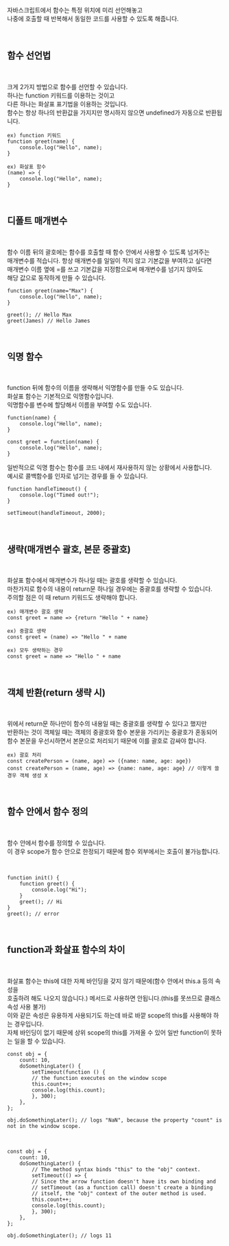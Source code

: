 자바스크립트에서 함수는 특정 위치에 미리 선언해놓고<br>
나중에 호출할 때 반복해서 동일한 코드를 사용할 수 있도록 해줍니다.

<br>

## 함수 선언법

<br>

크게 2가지 방법으로 함수를 선언할 수 있습니다.<br>
하나는 function 키워드를 이용하는 것이고<br>
다른 하나는 화살표 표기법을 이용하는 것입니다.<br>
함수는 항상 하나의 반환값을 가지지만 명시하지 않으면 undefined가 자동으로 반환됩니다.

    ex) function 키워드
    function greet(name) {
        console.log("Hello", name);
    }

    ex) 화살표 함수
    (name) => {
        console.log("Hello", name);
    }

<br>

## 디폴트 매개변수

<br>

함수 이름 뒤의 괄호에는 함수를 호출할 때 함수 안에서 사용할 수 있도록 넘겨주는<br>
매개변수를 적습니다. 항상 매개변수를 일일이 적지 않고 기본값을 부여하고 싶다면<br>
매개변수 이름 옆에 =를 쓰고 기본값을 지정함으로써 매개변수를 넘기지 않아도<br>
해당 값으로 동작하게 만들 수 있습니다.

    function greet(name="Max") {
        console.log("Hello", name);
    }

    greet(); // Hello Max
    greet(James) // Hello James

<br>

## 익명 함수

<br>

function 뒤에 함수의 이름을 생략해서 익명함수를 만들 수도 있습니다.<br>
화살표 함수는 기본적으로 익명함수입니다.<br>
익명함수를 변수에 할당해서 이름을 부여할 수도 있습니다.<br>

    function(name) {
        console.log("Hello", name);
    }

    const greet = function(name) {
        console.log("Hello", name);
    }

일반적으로 익명 함수는 함수를 코드 내에서 재사용하지 않는 상황에서 사용합니다.<br>
예시로 콜백함수를 인자로 넘기는 경우를 들 수 있습니다.

    function handleTimeout() {
        console.log("Timed out!");
    }

    setTimeout(handleTimeout, 2000);

<br>

## 생략(매개변수 괄호, 본문 중괄호)

<br>

화살표 함수에서 매개변수가 하나일 때는 괄호를 생략할 수 있습니다.<br>
마찬가지로 함수의 내용이 return문 하나일 경우에는 중괄호를 생략할 수 있습니다.<br>
주의할 점은 이 때 return 키워드도 생략해야 합니다.

    ex) 매개변수 괄호 생략
    const greet = name => {return "Hello " + name}

    ex) 중괄호 생략
    const greet = (name) => "Hello " + name

    ex) 모두 생략하는 경우
    const greet = name => "Hello " + name

<br>

## 객체 반환(return 생략 시)

<br>

위에서 return문 하나만이 함수의 내용일 때는 중괄호를 생략할 수 있다고 했지만<br>
반환하는 것이 객체일 때는 객체의 중괄호와 함수 본문을 가리키는 중괄호가 혼동되어<br>
함수 본문을 우선시하면서 본문으로 처리되기 때문에 이를 괄호로 감싸야 합니다.

    ex) 괄호 처리
    const createPerson = (name, age) => ({name: name, age: age})
    const createPerson = (name, age) => {name: name, age: age} // 이렇게 쓸 경우 객체 생성 X

<br>

## 함수 안에서 함수 정의

<br>

함수 안에서 함수를 정의할 수 있습니다.<br>
이 경우 scope가 함수 안으로 한정되기 때문에 함수 외부에서는 호출이 불가능합니다.

<br>

    function init() {
        function greet() {
            console.log("Hi");
        }
        greet(); // Hi
    }
    greet(); // error

<br>

## function과 화살표 함수의 차이

<br>

화살표 함수는 this에 대한 자체 바인딩을 갖지 않기 때문에(함수 안에서 this.a 등의 속성을<br>
호출하려 해도 나오지 않습니다.) 메서드로 사용하면 안됩니다.(this를 못쓰므로 클래스 속성 사용 불가)<br>
이와 같은 속성은 유용하게 사용되기도 하는데 바로 바깥 scope의 this를 사용해야 하는 경우입니다.<br>
자체 바인딩이 없기 때문에 상위 scope의 this를 가져올 수 있어 일반 function이 못하는 일을 할 수 있습니다.
<br>

    const obj = {
        count: 10,
        doSomethingLater() {
            setTimeout(function () {
            // the function executes on the window scope
            this.count++;
            console.log(this.count);
            }, 300);
        },
    };

    obj.doSomethingLater(); // logs "NaN", because the property "count" is not in the window scope.

<br>

    const obj = {
        count: 10,
        doSomethingLater() {
            // The method syntax binds "this" to the "obj" context.
            setTimeout(() => {
            // Since the arrow function doesn't have its own binding and
            // setTimeout (as a function call) doesn't create a binding
            // itself, the "obj" context of the outer method is used.
            this.count++;
            console.log(this.count);
            }, 300);
        },
    };

    obj.doSomethingLater(); // logs 11
